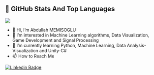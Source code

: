 ## 📌 GitHub Stats And Top Languages

<a href="https://github.com/307abdullah102">
  <img align="center" src="https://github-readme-stats.vercel.app/api?username=307abdullah102&show_icons=true&theme=tokyonight"/>
</a>




- 👋 Hi, I’m Abdullah MEMISOGLU
- 👀 I’m interested in Machine Learning algorithms, Data Visualization, Game Development and Signal Processing
- 🌱 I’m currently learning Python, Machine Learning, Data Analysis-Visualization and Unity-C# 
- 📫 How to Reach Me

[![Linkedin Badge](https://img.shields.io/badge/abdullahmemisoglu-message-181717?style=for-the-badge&logo=linkedin&color=blue)](https://www.linkedin.com/in/abdullahmemisoglu/)

<!--
